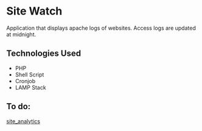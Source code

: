 # Site Watch

Application that displays apache logs of websites. Access logs are updated at midnight. 


## Technologies Used
* PHP
* Shell Script
* Cronjob
* LAMP Stack

## To do: 
[site_analytics](https://github.com/jlxc106/site_analytics)
